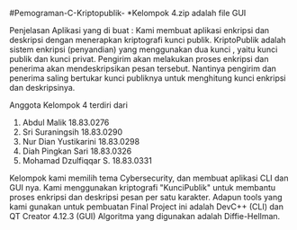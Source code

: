 #Pemograman-C-Kriptopublik-
*Kelompok 4.zip adalah file GUI

Penjelasan Aplikasi yang di buat : Kami membuat aplikasi enkripsi dan deskripsi dengan menerapkan kriptografi kunci publik.
KriptoPublik adalah sistem enkripsi (penyandian) yang menggunakan dua kunci , yaitu kunci publik dan kunci privat. 
Pengirim akan melakukan proses enkripsi dan penerima akan mendeskripsikan pesan tersebut. 
Nantinya pengirim dan penerima saling bertukar kunci publiknya untuk menghitung kunci enkripsi dan deskripsinya.

Anggota Kelompok 4 terdiri dari

1. Abdul Malik 18.83.0276
2. Sri Suraningsih 18.83.0290
3. Nur Dian Yustikarini 18.83.0298
4. Diah Pingkan Sari 18.83.0326
5. Mohamad Dzulfiqqar S. 18.83.0331

Kelompok kami memilih tema Cybersecurity, dan membuat aplikasi CLI dan GUI nya. 
Kami menggunakan kriptografi "KunciPublik" untuk membantu proses enkripsi dan deskripsi pesan per satu karakter. 
Adapun tools yang kami gunakan untuk pembuatan Final Project ini adalah DevC++ (CLI) dan QT Creator 4.12.3 (GUI) Algoritma yang digunakan adalah Diffie-Hellman.
